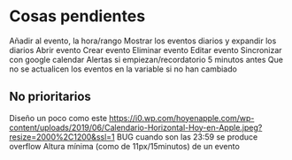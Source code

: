# Cosas pendientes

Añadir al evento, la hora/rango
Mostrar los eventos diarios y expandir los diarios
Abrir evento
Crear evento
Eliminar evento
Editar evento
Sincronizar con google calendar
Alertas si empiezan/recordatorio 5 minutos antes
Que no se actualicen los eventos en la variable si no han cambiado

## No prioritarios

Diseño un poco como este https://i0.wp.com/hoyenapple.com/wp-content/uploads/2019/06/Calendario-Horizontal-Hoy-en-Apple.jpeg?resize=2000%2C1200&ssl=1
BUG cuando son las 23:59 se produce overflow
Altura mínima (como de 11px/15minutos) de un evento